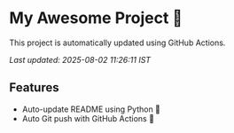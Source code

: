 # My Awesome Project 🚀

This project is automatically updated using GitHub Actions.

_Last updated: 2025-08-02 11:26:11 IST_

## Features
- Auto-update README using Python 🐍
- Auto Git push with GitHub Actions 🤖
